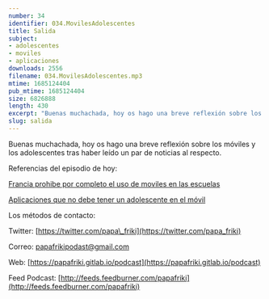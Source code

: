 ```yaml
---
number: 34
identifier: 034.MovilesAdolescentes
title: Salida
subject:
- adolescentes
- moviles
- aplicaciones
downloads: 2556
filename: 034.MovilesAdolescentes.mp3
mtime: 1685124404
pub_mtime: 1685124404
size: 6826888
length: 430
excerpt: "Buenas muchachada, hoy os hago una breve reflexión sobre los móviles y los adolescentes tras haber leído un par de noticias al respecto.  \n\nReferencias del episodio de hoy:\n\n[Francia prohibe por completo el uso de moviles en las escuelas](https://www.teknofilo.com/francia-prohibe-por-completo-el-uso-de-smartphones-en-los-colegios/)  \n\n[Aplicaciones que no debe tener un adolescente en el móvil](https://www.educaciontrespuntocero.com/noticias/aplicaciones-no-recomendadas-para-ninos/86499.html)\n\nLos métodos de contacto:\n\nTwitter: [https://twitter.com/papa\\_friki](https://twitter.co"
slug: salida
---
```

Buenas muchachada, hoy os hago una breve reflexión sobre los móviles y los adolescentes tras haber leído un par de noticias al respecto.

Referencias del episodio de hoy:

[Francia prohibe por completo el uso de moviles en las escuelas](https://www.teknofilo.com/francia-prohibe-por-completo-el-uso-de-smartphones-en-los-colegios/)

[Aplicaciones que no debe tener un adolescente en el móvil](https://www.educaciontrespuntocero.com/noticias/aplicaciones-no-recomendadas-para-ninos/86499.html)

Los métodos de contacto:

Twitter: [https://twitter.com/papa\_friki](https://twitter.com/papa_friki)

Correo: [papafrikipodast@gmail.com](https://archive.org/details/papafrikipodast@gmail.com)

Web: [https://papafriki.gitlab.io/podcast](https://papafriki.gitlab.io/podcast)

Feed Podcast: [http://feeds.feedburner.com/papafriki](http://feeds.feedburner.com/papafriki)